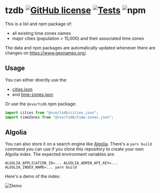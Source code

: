 # tzdb [![GitHub license](https://img.shields.io/github/license/vvo/tzdb?style=flat)](https://github.com/vvo/tzdb/blob/master/LICENSE) [![Tests](https://github.com/vvo/tzdb/workflows/CI/badge.svg)](https://github.com/vvo/tzdb/actions) ![npm](https://img.shields.io/npm/v/@vvo/tzdb)

This is a list and npm package of:

- all existing time zones names
- major cities (population > 15,000) and their associated time zones

The data and npm packages are automatically updated whenever there are changes on https://www.geonames.org/.

## Usage

You can either directly use the:

- [cities.json](./cities.json?raw=true)
- and [time-zones.json](./time-zones.json?raw=true)

Or use the `@vvo/tzdb` npm package:

```js
import cities from "@vvo/tzdb/cities.json";
import timeZones from "@vvo/tzdb/time-zones.json";
```

## Algolia

You can also store it on a search engine like [Algolia](http://algolia.com/). There's a `yarn build` command you can use if you clone this repository to create your own Algolia index. The expected environment variables are:

```
ALGOLIA_APPLICATION_ID=... ALGOLIA_ADMIN_API_KEY=... ALGOLIA_INDEX_NAME=... yarn build
```

Here's a demo of the index:

![Demo](./demo.gif)
